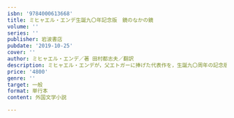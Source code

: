 ```yaml
---
isbn: '9784000613668'
title: ミヒャエル・エンデ生誕九〇年記念版　鏡のなかの鏡
volume: ''
series: ''
publisher: 岩波書店
pubdate: '2019-10-25'
cover: ''
author: ミヒャエル・エンデ／著 田村都志夫／翻訳
description: ミヒャエル・エンデが，父エトガーに捧げた代表作を，生誕九〇周年の記念版として新訳で刊行する．
price: '4800'
genre: ''
target: 一般
format: 単行本
content: 外国文学小説

---
```

